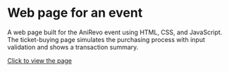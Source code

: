 # Web page for an event

A web page built for the AniRevo event using HTML, CSS, and JavaScript. The ticket-buying page simulates the purchasing process with input validation and shows a transaction summary. 

[Click to view the page](https://llh66.github.io/Web-project-G03/)
